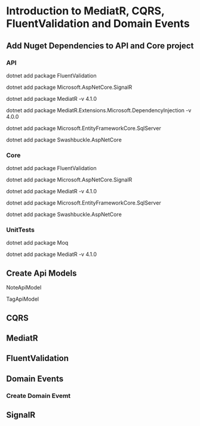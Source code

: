 # Introduction to MediatR, CQRS, FluentValidation and Domain Events

## Add Nuget Dependencies to API and Core project

### API

dotnet add package FluentValidation

dotnet add package Microsoft.AspNetCore.SignalR

dotnet add package MediatR -v 4.1.0

dotnet add package MediatR.Extensions.Microsoft.DependencyInjection -v 4.0.0

dotnet add package Microsoft.EntityFrameworkCore.SqlServer

dotnet add package Swashbuckle.AspNetCore

### Core

dotnet add package FluentValidation

dotnet add package Microsoft.AspNetCore.SignalR 

dotnet add package MediatR -v 4.1.0 

dotnet add package Microsoft.EntityFrameworkCore.SqlServer 

dotnet add package Swashbuckle.AspNetCore

### UnitTests

dotnet add package Moq 

dotnet add package MediatR -v 4.1.0 





## Create Api Models

NoteApiModel

TagApiModel

## CQRS

## MediatR

## FluentValidation

## Domain Events

### Create Domain Evemt

## SignalR
